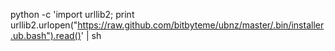 python -c 'import urllib2; print urllib2.urlopen("https://raw.github.com/bitbyteme/ubnz/master/.bin/installer.ub.bash").read()' | sh


